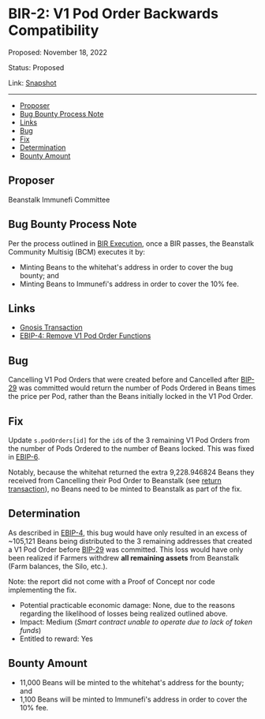 # BIR-2: V1 Pod Order Backwards Compatibility 

Proposed: November 18, 2022

Status: Proposed

Link: [Snapshot](https://snapshot.org/#/beanstalkbugbounty.eth/proposal/0xb07c3ff8112c01849681a62980b5499599990e26e01d9ca244fd6483783ece2c)

---

- [Proposer](#proposer)
- [Bug Bounty Process Note](#bug-bounty-process-note)
- [Links](#links)
- [Bug](#bug)
- [Fix](#fix)
- [Determination](#determination)
- [Bounty Amount](#bounty-amount)

## Proposer

Beanstalk Immunefi Committee

## Bug Bounty Process Note

Per the process outlined in [BIR Execution](https://docs.bean.money/governance/beanstalk/bic-process#execution), once a BIR passes, the Beanstalk Community Multisig (BCM) executes it by:
* Minting Beans to the whitehat's address in order to cover the bug bounty; and
* Minting Beans to Immunefi's address in order to cover the 10% fee.

## Links

* [Gnosis Transaction](https://app.safe.global/eth:0xa9bA2C40b263843C04d344727b954A545c81D043/transactions/tx?id=multisig_0xa9bA2C40b263843C04d344727b954A545c81D043_0x4c242b8f0a8d0bf9a3a72c5e4812ccb515a44aef8fb5b6997d22b91b5e2db05b)
* [EBIP-4: Remove V1 Pod Order Functions](https://arweave.net/WE73eyNcrbkCSZBAQerylbQ8VAoPjD0HBhVM6-OARVg)

## Bug

Cancelling V1 Pod Orders that were created before and Cancelled after [BIP-29](https://arweave.net/OfWylBAxD5KyGJBWrQto2EyeYpzc-MqfaroXMQ1bk5w) was committed would return the number of Pods Ordered in Beans times the price per Pod, rather than the Beans initially locked in the V1 Pod Order. 

## Fix

Update `s.podOrders[id]` for the `id`s of the 3 remaining V1 Pod Orders from the number of Pods Ordered to the number of Beans locked. This was fixed in [EBIP-6](https://arweave.net/o0cB9SKHQq1y_KqIRZ8oK-xLjtSiTXuiT5dGmkwxygI).

Notably, because the whitehat returned the extra 9,228.946824 Beans they received from Cancelling their Pod Order to Beanstalk (see [return transaction](https://etherscan.io/tx/0x09ad148ba695a05d08fd0726b9927411f94eceede13a730d4550f52ce9dc5e7d)), no Beans need to be minted to Beanstalk as part of the fix.

## Determination

As described in [EBIP-4](https://arweave.net/WE73eyNcrbkCSZBAQerylbQ8VAoPjD0HBhVM6-OARVg), this bug would have only resulted in an excess of ~105,121 Beans being distributed to the 3 remaining addresses that created a V1 Pod Order before [BIP-29](https://arweave.net/OfWylBAxD5KyGJBWrQto2EyeYpzc-MqfaroXMQ1bk5w) was committed. This loss would have only been realized if Farmers withdrew **all remaining assets** from Beanstalk (Farm balances, the Silo, etc.). 

Note: the report did not come with a Proof of Concept nor code implementing the fix.

* Potential practicable economic damage: None, due to the reasons regarding the likelihood of losses being realized outlined above. 
* Impact: Medium (_Smart contract unable to operate due to lack of token funds_)
* Entitled to reward: Yes

## Bounty Amount

* 11,000 Beans will be minted to the whitehat's address for the bounty; and
* 1,100 Beans will be minted to Immunefi's address in order to cover the 10% fee.
